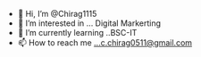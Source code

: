 - 👋 Hi, I’m @Chirag1115
- 👀 I’m interested in ... Digital Markerting 
- 🌱 I’m currently learning ..BSC-IT
- 📫 How to reach me ...c.chirag0511@gmail.com

<!---
Chirag1115/Chirag1115 is a ✨ special ✨ repository because its `README.md` (this file) appears on your GitHub profile.
You can click the Preview link to take a look at your changes.
--->
